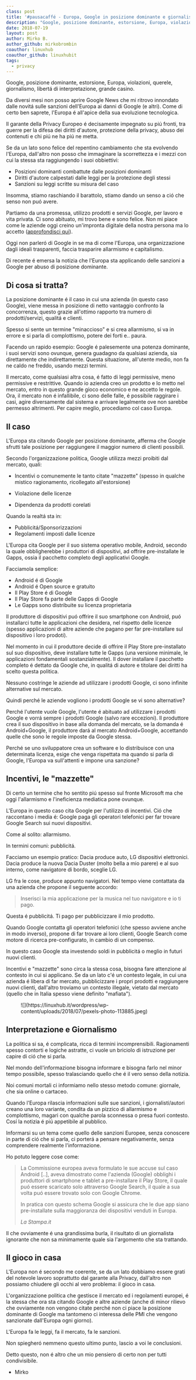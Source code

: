 ```yaml
---
class: post
title: '#pausacaffé - Europa, Google in posizione dominante e giornalismo'
description: "Google, posizione dominante, estorsione, Europa, violazioni, querele, giornalismo, libertá di interpretazione, grande casino."
date: 2018-07-19
layout: post
author: Mirko B.
author_github: mirkobrombin
coauthor: linuxhub
coauthor_github: linuxhubit
tags:
  - privacy 
---
```

Google, posizione dominante, estorsione, Europa, violazioni, querele, giornalismo, libertá di interpretazione, grande casino.

Da diversi mesi non posso aprire Google News che mi ritrovo innondato dalle novitá sulle sanzioni dell'Europa ai danni di Google (e altri). Come di certo ben saprete, l'Europa é all'apice della sua evoluzione tecnologica.

Il garante della Privacy Europeo é decisamente impegnato su piú fronti, tra guerre per la difesa dei diritti d'autore, protezione della privacy, abuso dei contenuti e chi piú ne ha piú ne metta.

Se da un lato sono felice del repentino cambiamento che sta evolvendo l'Europa, dall'altro non posso che immaginare la scorrettezza e i mezzi con cui la stessa sta raggiungendo i suoi obbiettivi:

*   Posizioni dominanti combattute dalle posizioni dominanti
*   Diritti d'autore calpestati dalle leggi per la protezione degli stessi
*   Sanzioni su leggi scritte su misura del caso

Insomma, stiamo raschiando il barattolo, stiamo dando un senso a ció che senso non puó avere.

Partiamo da una promessa, utilizzo prodotti e servizi Google, per lavoro e vita privata. Ci sono abituato, mi trovo bene e sono felice. Non mi piace come le aziende oggi creino un'impronta digitale della nostra persona ma lo accetto ([approfondisci qui](https://linuxhub.it/%E2%98%95-pausacaffe-il-confort-si-paga-in-privacy/)).

Oggi non parleró di Google in se ma di come l'Europa, una organizzazione dagli ideali trasparenti, faccia trasparire allarmismo e capitalismo.

Di recente é emersa la notizia che l'Europa sta applicando delle sanzioni a Google per abuso di posizione dominante.

## Di cosa si tratta?

La posizione dominante é il caso in cui una azienda (in questo caso Google), viene messa in posizione di netto vantaggio confronto la concorrenza, questo grazie all'ottimo rapporto tra numero di prodotti/servizi, qualitá e clienti.

Spesso si sente un termine "minaccioso" e si crea allarmismo, si va in errore e si parla di complottismo, potere dei forti e.. paura.

Facendo un rapido esempio: Google é palesemente una potenza dominante, i suoi servizi sono ovunque, genera guadagno da qualsiasi azienda, sia direttamente che indirettamente. Questa situazione, all'utente medio, non fa ne caldo ne freddo, usando mezzi termini.

Il mercato, come qualsiasi altra cosa, é fatto di leggi permissive, meno permissive e restrittive. Quando io azienda creo un prodotto e lo metto nel mercato, entro in questo grande gioco economico e ne accetto le regole. Ora, il mercato non é infallibile, ci sono delle falle, é possibile raggirare i casi, agire diversamente dal sistema e arrivare legalmente ove non sarebbe permesso altrimenti. Per capire meglio, procediamo col caso Europa.

## Il caso

L'Europa sta citando Google per posizione dominante, afferma che Google sfrutti tale posizione per raggiungere il maggior numero di clienti possibili.

Secondo l'organizzazione politica, Google utilizza mezzi proibiti dal mercato, quali:

*   Incentivi o comunemente le tanto citate "mazzette" (spesso in qualche mistico ragionamento, ricollegato all'estorsione)
*   Violazione delle licenze  

*   Dipendenza da prodotti corelati

Quando la realtá sta in:

*   Pubblicitá/Sponsorizzazioni
*   Regolamenti imposti dalle licenze

L'Europa cita Google per il suo sistema operativo mobile, Android, secondo la quale obbligherebbe i produttori di dispositivi, ad offrire pre-installate le Gapps, ossia il pacchetto completo degli applicativi Google.

Facciamola semplice:

*   Android é di Google
*   Android é Open source e gratuito
*   Il Play Store é di Google
*   Il Play Store fa parte delle Gapps di Google
*   Le Gapps sono distribuite su licenza proprietaria

Il produttore di dispositivi puó offrire il suo smartphone con Android, puó installarci tutte le applicazioni che desidera, nel rispetto delle licenze (spesso applicazioni di altre aziende che pagano per far pre-installare sul dispositivo i loro prodoti).

Nel momento in cui il produttore decide di offrire il Play Store pre-installato sul suo dispositivo, deve installare tutte le Gapps (una versione minimale, le applicazioni fondamentali sostanzialmente). Il dover installare il pacchetto completo é dettato da Google che, in qualitá di autore e titolare dei diritti ha scelto questa politica.

Nessuno costringe le aziende ad utilizzare i prodotti Google, ci sono infinite alternative sul mercato.

Quindi perché le aziende vogliono i prodotti Google se vi sono alternative?

Perché l'utente vuole Google, l'utente é abituato ad utilizzare i prodotti Google e vorrá sempre i prodotti Google (salvo rare eccezioni). Il produttore crea il suo dispositivo in base alla domanda del mercato, se la domanda é Android+Google, il produttore dará al mercato Android+Google, accettando quelle che sono le regole imposte da Google stessa.

Perché se uno sviluppatore crea un software e lo distribuisce con una determinata licenza, esige che venga rispettata ma quando si parla di Google, l'Europa va sull'attenti e impone una sanzione?

## Incentivi, le "mazzette"

Di certo un termine che ho sentito piú spesso sul fronte Microsoft ma che oggi l'allarmismo e l'ineficienza mediatica pone ovunque.

L'Europa in questo caso cita Google per l'utilizzo di incentivi. Ció che raccontano i media é: Google paga gli operatori telefonici per far trovare Google Search sui nuovi dispositivi.

Come al solito: allarmismo.

In termini comuni: pubblicitá.

Facciamo un esempio pratico: Dacia produce auto, LG dispositivi elettronici. Dacia produce la nuova Dacia Duster (molto bella a mio parere) e al suo interno, come navigatore di bordo, sceglie LG.

LG fra le cose, produce appunto navigatori. Nel tempo viene contattata da una azienda che propone il seguente accordo:

> Inserisci la mia applicazione per la musica nel tuo navigatore e io ti pago.

Questa é pubblicitá. Ti pago per pubblicizzare il mio prodotto.

Quando Google contatta gli operatori telefonici (che spesso avviene anche in modo inverso), propone di far trovare ai loro clienti, Google Search come motore di ricerca pre-configurato, in cambio di un compenso.

In questo caso Google sta investendo soldi in pubblicitá o meglio in futuri nuovi clienti.

Incentivi e "mazzette" sono circa la stessa cosa, bisogna fare attenzione al contesto in cui si applicano. Se da un lato c'é un contesto legale, in cui una azienda é libera di far mercato, pubblicizzare i propri prodotti e raggiungere nuovi clienti, dall'altro troviamo un contesto illegale, vietato dal mercato (quello che in Italia spesso viene definito "mafiata").

<figure class="wp-block-image">![](https://linuxhub.it/wordpress/wp-content/uploads/2018/07/pexels-photo-113885.jpeg)</figure>

## Interpretazione e Giornalismo

La politica si sa, é complicata, ricca di termini incomprensibili. Ragionamenti spesso contorti e logiche astratte, ci vuole un briciolo di istruzione per capire di ció che si parla.

Nel mondo dell'informazione bisogna informare e bisogna farlo nel minor tempo possibile, spesso tralasciando quello che é il vero senso della notizia.

Noi comuni mortali ci informiamo nello stesso metodo comune: giornale, che sia online o cartaceo.

Quando l'Europa rilascia informazioni sulle sue sanzioni, i giornalisti/autori creano una loro variante, condita da un pizzico di allarmismo e complottismo, magari con qualche parola sconnessa o presa fuori contesto. Cosí la notizia é piú appetibile al pubblico.

Informarsi su un tema come quello delle sanzioni Europee, senza conoscere in parte di ció che si parla, ci porterá a pensare negativamente, senza comprendere realmente l'informazione.

Ho potuto leggere cose come:

> La Commissione europea aveva formulato le sue accuse sul caso Android [..], aveva dimostrato come l'azienda (Google) obblighi i produttori di smartphone e tablet a pre-installare il Play Store, il quale puó essere scaricato solo attraverso Google Search, il quale a sua volta puó essere trovato solo con Google Chrome.
> 
> In pratica con questo schema Google si assicura che le due app siano pre-installate sulla maggioranza dei dispositivi venduti in Europa.
> 
> <cite>La Stampa.it</cite>

Il che ovviamente é una grandissima burla, il risultato di un giornalista ignorante che non sa minimamente quale sia l'argomento che sta trattando.

## Il gioco in casa

L'Europa non é secondo me coerente, se da un lato dobbiamo essere grati del notevole lavoro soprattutto dal garante alla Privacy, dall'altro non possiamo chiudere gli occhi al vero problema: il gioco in casa.

L'organizzazione politica che gestisce il mercato ed i regolamenti europei, é la stessa che ora sta citando Google e altre aziende (anche di minor rilievo che ovviamente non vengono citate perché non ci piace la posizione dominante di Google ma tantomeno ci interessa delle PMI che vengono sanzionate dall'Europa ogni giorno).

L'Europa fa le leggi, fa il mercato, fa le sanzioni.

Non spiegheró nemmeno questo ultimo punto, lascio a voi le conclusioni.

Detto questo, non é altro che un mio pensiero di certo non per tutti condivisibile.

- Mirko